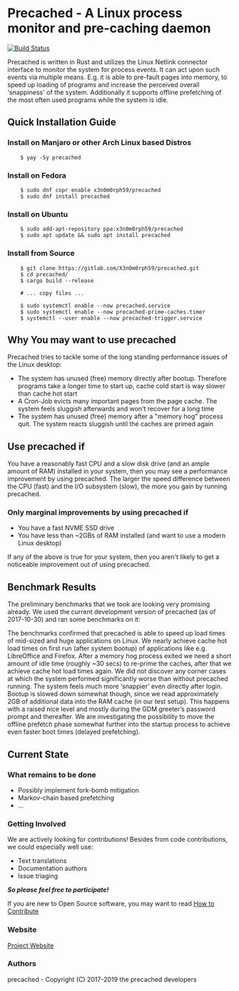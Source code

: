 # Precached - A Linux process monitor and pre-caching daemon

[![Build Status](https://travis-ci.org/X3n0m0rph59/precached.svg?branch=master)](https://travis-ci.org/X3n0m0rph59/precached)

Precached is written in Rust and utilizes the Linux Netlink connector interface
to monitor the system for process events. It can act upon such events via
multiple means. E.g. it is able to pre-fault pages into memory, to speed up
loading of programs and increase the perceived overall 'snappiness' of the
system. Additionally it supports offline prefetching of the most often used
programs while the system is idle.

## Quick Installation Guide

### Install on Manjaro or other Arch Linux based Distros

```shell
    $ yay -Sy precached
```

### Install on Fedora

```shell
    $ sudo dnf copr enable x3n0m0rph59/precached
    $ sudo dnf install precached
```

### Install on Ubuntu

```shell
    $ sudo add-apt-repository ppa:x3n0m0rph59/precached
    $ sudo apt update && sudo apt install precached
```

### Install from Source

```shell
    $ git clone https://gitlab.com/X3n0m0rph59/precached.git
    $ cd precached/
    $ cargo build --release

    # ... copy files ...

    $ sudo systemctl enable --now precached.service
    $ sudo systemctl enable --now precached-prime-caches.timer
    $ systemctl --user enable --now precached-trigger.service
```

## Why You may want to use precached

Precached tries to tackle some of the long standing performance issues
of the Linux desktop:

* The system has unused (free) memory directly after bootup. Therefore programs
  take a longer time to start up, cache cold start is way slower than cache hot
  start
* A Cron-Job evicts many important pages from the page cache. The system feels
  sluggish afterwards and won't recover for a long time
* The system has unused (free) memory after a "memory hog" process quit.
  The system reacts sluggish until the caches are primed again

## Use precached if

You have a reasonably fast CPU and a slow disk drive (and an ample
amount of RAM) installed in your system, then you may see a performance
improvement by using precached. The larger the speed difference between the
CPU (fast) and the I/O subsystem (slow), the more you gain by running precached.

### Only marginal improvements by using precached if

* You have a fast NVME SSD drive
* You have less than ~2GBs of RAM installed
  (and want to use a modern Linux desktop)

If any of the above is true for your system, then you aren't likely to get a
noticeable improvement out of using precached.

## Benchmark Results

The preliminary benchmarks that we took are looking very promising already.
We used the current development version of precached (as of 2017-10-30) and
ran some benchmarks on it:

The benchmarks confirmed that precached is able to speed up load times of
mid-sized and huge applications on Linux. We nearly achieve cache hot load
times on first run (after system bootup) of applications like e.g. LibreOffice
and Firefox. After a memory hog process exited we need a short amount of idle
time (roughly ~30 secs) to re-prime the caches, after that we achieve
cache hot load times again. We did not discover any corner cases at which
the system performed significantly worse than without precached running.
The system feels much more ‘snappier’ even directly after login.
Bootup is slowed down somewhat though, since we read approximately 2GB of
additional data into the RAM cache (in our test setup).
This happens with a raised nice level and mostly during the GDM greeter’s
password prompt and thereafter. We are investigating the possibility to
move the offline prefetch phase somewhat further into the startup process
to achieve even faster boot times (delayed prefetching).

## Current State

### What remains to be done

* Possibly implement fork-bomb mitigation
* Markov-chain based prefetching
* ...

### Getting Involved

We are actively looking for contributions! Besides from code contributions,
we could especially well use:

* Text translations
* Documentation authors
* Issue triaging

***So please feel free to participate!***

If you are new to Open Source software, you may want to read
[How to Contribute](https://opensource.guide/how-to-contribute/)

### Website

[Project Website](https://x3n0m0rph59.gitlab.io/precached/)

### Authors

precached - Copyright (C) 2017-2019 the precached developers
